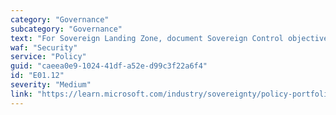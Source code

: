 ```yaml
---
category: "Governance"
subcategory: "Governance"
text: "For Sovereign Landing Zone, document Sovereign Control objectives to policy mapping."
waf: "Security"
service: "Policy"
guid: "caeea0e9-1024-41df-a52e-d99c3f22a6f4"
id: "E01.12"
severity: "Medium"
link: "https://learn.microsoft.com/industry/sovereignty/policy-portfolio-baseline"
---
```

